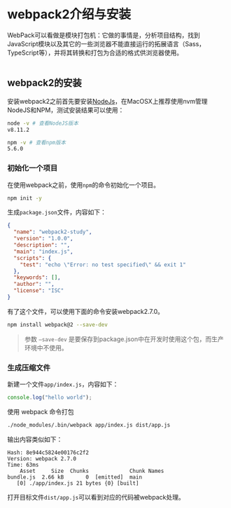 # webpack2介绍与安装

WebPack可以看做是模块打包机：它做的事情是，分析项目结构，找到JavaScript模块以及其它的一些浏览器不能直接运行的拓展语言（Sass，TypeScript等），并将其转换和打包为合适的格式供浏览器使用。

<img :src="$withBase('/images/languages/javascript/webpack2/introduce-and-install/what-is-webpack.png')" alt="">

## webpack2的安装

安装webpack2之前首先要安装[NodeJs](https://nodejs.org/zh-cn/)，在MacOSX上推荐使用nvm管理NodeJS和NPM，测试安装结果可以使用：

```bash
node -v # 查看NodeJS版本
v8.11.2

npm -v # 查看npm版本
5.6.0
```

### 初始化一个项目

在使用webpack之前，使用`npm`的命令初始化一个项目。

```bash
npm init -y
```

生成`package.json`文件，内容如下：

```json
{
  "name": "webpack2-study",
  "version": "1.0.0",
  "description": "",
  "main": "index.js",
  "scripts": {
    "test": "echo \"Error: no test specified\" && exit 1"
  },
  "keywords": [],
  "author": "",
  "license": "ISC"
}
```

有了这个文件，可以使用下面的命令安装webpack2.7.0。

```bash
npm install webpack@2 --save-dev
```

> 参数 `–save-dev` 是要保存到package.json中在开发时使用这个包，而生产环境中不使用。

### 生成压缩文件

新建一个文件`app/index.js`，内容如下：

```javascript
console.log("hello world");
```

使用 webpack 命令打包

```bash
./node_modules/.bin/webpack app/index.js dist/app.js
```

输出内容类似如下：

```text
Hash: 8e944c5824e00176c2f2
Version: webpack 2.7.0
Time: 63ms
    Asset     Size  Chunks             Chunk Names
bundle.js  2.66 kB       0  [emitted]  main
   [0] ./app/index.js 21 bytes {0} [built]
```

打开目标文件`dist/app.js`可以看到对应的代码被webpack处理。
